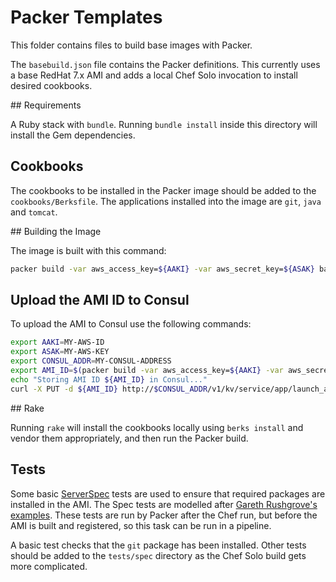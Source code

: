 # Packer Templates

This folder contains files to build base images with Packer.

The `basebuild.json` file contains the Packer definitions.  This currently uses a base RedHat 7.x AMI and adds a local Chef Solo invocation to install desired cookbooks.

## Requirements

A Ruby stack with `bundle`.  Running `bundle install` inside this directory will install the Gem dependencies.

## Cookbooks

The cookbooks to be installed in the Packer image should be added to the `cookbooks/Berksfile`.  The applications installed into the image are `git`, `java` and `tomcat`.

## Building the Image

The image is built with this command:

```bash
packer build -var aws_access_key=${AAKI} -var aws_secret_key=${ASAK} basebuild.json
```

## Upload the AMI ID to Consul

To upload the AMI to Consul use the following commands:

```bash
export AAKI=MY-AWS-ID
export ASAK=MY-AWS-KEY
export CONSUL_ADDR=MY-CONSUL-ADDRESS
export AMI_ID=$(packer build -var aws_access_key=${AAKI} -var aws_secret_key=${ASAK} -machine-readable basebuild.json | awk -F, '$0 ~/artifact,0,id/ {print $6}' | cut -f2 -d:)
echo "Storing AMI ID ${AMI_ID} in Consul..."
curl -X PUT -d ${AMI_ID} http://$CONSUL_ADDR/v1/kv/service/app/launch_ami
```

## Rake

Running `rake` will install the cookbooks locally using `berks install` and vendor them appropriately, and then run the Packer build.

## Tests

Some basic [ServerSpec](http://serverspec.org) tests are used to ensure that required packages are installed in the AMI.  The Spec tests are modelled after [Gareth Rushgrove's examples](https://github.com/garethr/packer-serverspec-example).  These tests are run by Packer after the Chef run, but before the AMI is built and registered, so this task can be run in a pipeline.

A basic test checks that the `git` package has been installed. Other tests should be added to the `tests/spec` directory as the Chef Solo build gets more complicated.
